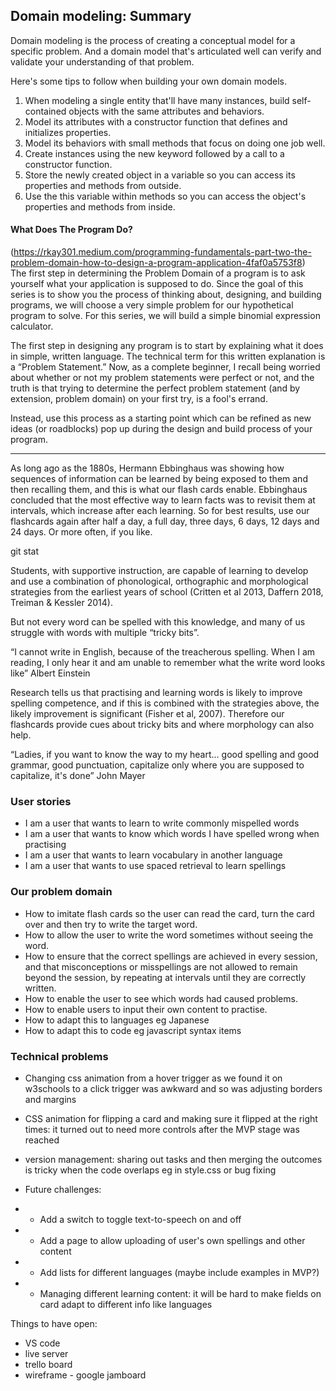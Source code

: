 ## Domain modeling: Summary

Domain modeling is the process of creating a conceptual model for a specific
problem. And a domain model that's articulated well can verify and validate your
understanding of that problem.

Here's some tips to follow when building your own domain models.

1. When modeling a single entity that'll have many instances, build
   self-contained objects with the same attributes and behaviors.
2. Model its attributes with a constructor function that defines and initializes
   properties.
3. Model its behaviors with small methods that focus on doing one job well.
4. Create instances using the new keyword followed by a call to a constructor
   function.
5. Store the newly created object in a variable so you can access its properties
   and methods from outside.
6. Use the this variable within methods so you can access the object's
   properties and methods from inside.

#### What Does The Program Do?

(<a href="https://rkay301.medium.com/programming-fundamentals-part-two-the-problem-domain-how-to-design-a-program-application-4faf0a5753f8">https://rkay301.medium.com/programming-fundamentals-part-two-the-problem-domain-how-to-design-a-program-application-4faf0a5753f8)</a>  
The first step in determining the Problem Domain of a program is to ask yourself
what your application is supposed to do. Since the goal of this series is to
show you the process of thinking about, designing, and building programs, we
will choose a very simple problem for our hypothetical program to solve. For
this series, we will build a simple binomial expression calculator.

The first step in designing any program is to start by explaining what it does
in simple, written language. The technical term for this written explanation is
a “Problem Statement.” Now, as a complete beginner, I recall being worried about
whether or not my problem statements were perfect or not, and the truth is that
trying to determine the perfect problem statement (and by extension, problem
domain) on your first try, is a fool's errand.

Instead, use this process as a starting point which can be refined as new ideas
(or roadblocks) pop up during the design and build process of your program.

---

As long ago as the 1880s, Hermann Ebbinghaus was showing how sequences of
information can be learned by being exposed to them and then recalling them, and
this is what our flash cards enable. Ebbinghaus concluded that the most
effective way to learn facts was to revisit them at intervals, which increase
after each learning. So for best results, use our flashcards again after half a
day, a full day, three days, 6 days, 12 days and 24 days. Or more often, if you
like.

git stat

Students, with supportive instruction, are capable of learning to develop and
use a combination of phonological, orthographic and morphological strategies
from the earliest years of school (Critten et al 2013, Daffern 2018, Treiman &
Kessler 2014).

But not every word can be spelled with this knowledge, and many of us struggle
with words with multiple “tricky bits”.

“I cannot write in English, because of the treacherous spelling. When I am
reading, I only hear it and am unable to remember what the write word looks
like” Albert Einstein

Research tells us that practising and learning words is likely to improve
spelling competence, and if this is combined with the strategies above, the
likely improvement is significant (Fisher et al, 2007). Therefore our flashcards
provide cues about tricky bits and where morphology can also help.

“Ladies, if you want to know the way to my heart... good spelling and good
grammar, good punctuation, capitalize only where you are supposed to capitalize,
it's done” John Mayer

### User stories

- I am a user that wants to learn to write commonly mispelled words
- I am a user that wants to know which words I have spelled wrong when
  practising
- I am a user that wants to learn vocabulary in another language
- I am a user that wants to use spaced retrieval to learn spellings

### Our problem domain

- How to imitate flash cards so the user can read the card, turn the card over
  and then try to write the target word.
- How to allow the user to write the word sometimes without seeing the word.
- How to ensure that the correct spellings are achieved in every session, and
  that misconceptions or misspellings are not allowed to remain beyond the
  session, by repeating at intervals until they are correctly written.
- How to enable the user to see which words had caused problems.
- How to enable users to input their own content to practise.
- How to adapt this to languages eg Japanese
- How to adapt this to code eg javascript syntax items

### Technical problems

- Changing css animation from a hover trigger as we found it on w3schools to a
  click trigger was awkward and so was adjusting borders and margins
- CSS animation for flipping a card and making sure it flipped at the right
  times: it turned out to need more controls after the MVP stage was reached
- version management: sharing out tasks and then merging the outcomes is tricky
  when the code overlaps eg in style.css or bug fixing

- Future challenges:
- - Add a switch to toggle text-to-speech on and off
- - Add a page to allow uploading of user's own spellings and other content
- - Add lists for different languages (maybe include examples in MVP?)
- - Managing different learning content: it will be hard to make fields on card
    adapt to different info like languages

Things to have open:

- VS code
- live server
- trello board
- wireframe - google jamboard
